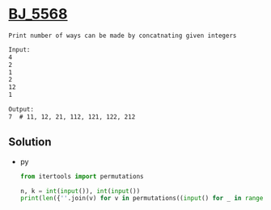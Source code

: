 # [BJ_5568](https://acmicpc.net/problem/5568)

```en
Print number of ways can be made by concatnating given integers
```

```txt
Input:
4
2
1
2
12
1

Output:
7  # 11, 12, 21, 112, 121, 122, 212
```

## Solution

* py

  ```py
  from itertools import permutations

  n, k = int(input()), int(input())
  print(len({''.join(v) for v in permutations((input() for _ in range(n)), k)}))
  ```
